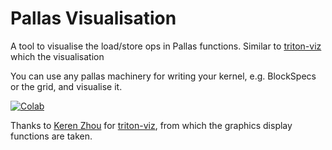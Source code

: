# Pallas Visualisation

A tool to visualise the load/store ops in Pallas functions. Similar to [triton-viz](https://github.com/Deep-Learning-Profiling-Tools/triton-viz) which the visualisation 

You can use any pallas machinery for writing your kernel, e.g. BlockSpecs or the grid, and visualise it.

[![Colab](https://colab.research.google.com/assets/colab-badge.svg)](https://colab.research.google.com/github/oliverdutton/pallas_visualisation/blob/main/examples/demo.ipynb)




Thanks to [Keren Zhou](https://www.jokeren.tech/) for [triton-viz](https://github.com/Deep-Learning-Profiling-Tools/triton-viz), from which the graphics display functions are taken.